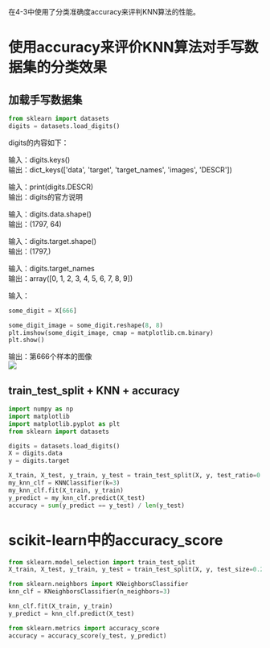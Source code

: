 在4-3中使用了分类准确度accuracy来评判KNN算法的性能。

# 使用accuracy来评价KNN算法对手写数据集的分类效果

## 加载手写数据集

```python
from sklearn import datasets
digits = datasets.load_digits()
```

digits的内容如下：  

输入：digits.keys()  
输出：dict_keys(['data', 'target', 'target_names', 'images', 'DESCR'])

输入：print(digits.DESCR)  
输出：digits的官方说明

输入：digits.data.shape()  
输出：(1797, 64)

输入：digits.target.shape()  
输出：(1797,)

输入：digits.target_names  
输出：array([0, 1, 2, 3, 4, 5, 6, 7, 8, 9])

输入：

```python
some_digit = X[666]

some_digit_image = some_digit.reshape(8, 8)
plt.imshow(some_digit_image, cmap = matplotlib.cm.binary)
plt.show()
```

输出：第666个样本的图像  
![](http://windmissing.github.io/images_for_gitbook/liu_yu_bo_play_with_machine_learning/28.png)   

## train_test_split + KNN + accuracy

```python
import numpy as np
import matplotlib
import matplotlib.pyplot as plt
from sklearn import datasets

digits = datasets.load_digits()
X = digits.data
y = digits.target

X_train, X_test, y_train, y_test = train_test_split(X, y, test_ratio=0.2)
my_knn_clf = KNNClassifier(k=3)
my_knn_clf.fit(X_train, y_train)
y_predict = my_knn_clf.predict(X_test)
accuracy = sum(y_predict == y_test) / len(y_test)
```

# scikit-learn中的accuracy_score

```python
from sklearn.model_selection import train_test_split
X_train, X_test, y_train, y_test = train_test_split(X, y, test_size=0.2, random_state=666)

from sklearn.neighbors import KNeighborsClassifier
knn_clf = KNeighborsClassifier(n_neighbors=3)

knn_clf.fit(X_train, y_train)
y_predict = knn_clf.predict(X_test)

from sklearn.metrics import accuracy_score
accuracy = accuracy_score(y_test, y_predict)
```

